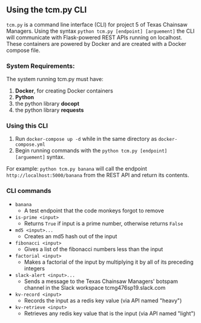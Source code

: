 ## Using the tcm.py CLI
`tcm.py` is a command line interface (CLI) for project 5 of Texas Chainsaw Managers. Using the syntax `python tcm.py [endpoint] [arguement]` the CLI will communicate with Flask-powered REST APIs running on localhost. These containers are powered by Docker and are created with a Docker compose file.

### System Requirements:
The system running tcm.py must have:
1. **Docker**, for creating Docker containers
2. **Python**
3. the python library **docopt**
4. the python library **requests**

### Using this CLI
1. Run `docker-compose up -d` while in the same directory as `docker-compose.yml`
2. Begin running commands with the `python tcm.py [endpoint] [arguement]` syntax.

For example: `python tcm.py banana` will call the endpoint `http://localhost:5000/banana` from the REST API and return its contents.

### CLI commands
* `banana`
  * A test endpoint that the code monkeys forgot to remove
* `is-prime <input>`
  * Returns `True` if input is a prime number, otherwise returns `False`
* `md5 <input>...`
  * Creates an md5 hash out of the input
* `fibonacci <input>`
  * Gives a list of the fibonacci numbers less than the input
* `factorial <input>`
  * Makes a factorial of the input by multiplying it by all of its preceding integers
* `slack-alert <input>...`
  * Sends a message to the Texas Chainsaw Managers' botspam channel in the Slack workspace tcmg476sp19.slack.com
* `kv-record <input>`
  * Records the input as a redis key value (via API named "heavy")
* `kv-retrieve <input>`
  * Retrieves any redis key value that is the input (via API named "light")
